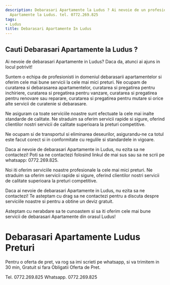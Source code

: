 ```yaml
---
description: Debarasari Apartamente la Ludus ? Ai nevoie de un profesionist in Debarasari
  Apartamente la Ludus. tel. 0772.269.825
tags:
- Ludus
title: Debarasari Apartamente In Ludus
---
```



## Cauti Debarasari Apartamente la Ludus ?

Ai nevoie de debarasari Apartamente in Ludus? Daca da, atunci ai ajuns in locul potrivit! 

Suntem o echipa de profesionisti in domeniul debarasarii apartamentelor si oferim cele mai bune servicii la cele mai mici preturi. Ne ocupam de curatarea si debarasarea apartamentelor, curatarea si pregatirea pentru inchiriere, curatarea si pregatirea pentru vanzare, curatarea si pregatirea pentru renovare sau reparare, curatarea si pregatirea pentru mutare si orice alte servicii de curatenie si debarasare. 

Ne asiguram ca toate serviciile noastre sunt efectuate la cele mai inalte standarde de calitate. Ne straduim sa oferim servicii rapide si sigure, oferind clientilor nostri servicii de calitate superioara la preturi competitive. 

Ne ocupam si de transportul si eliminarea deseurilor, asigurandu-ne ca totul este facut corect si in conformitate cu regulile si standardele in vigoare. 

Daca ai nevoie de debarasari Apartamente in Ludus, nu ezita sa ne contactezi! Poti sa ne contactezi folosind linkul de mai sus sau sa ne scrii pe whatsapp: 0772.269.825. 

Noi iti oferim serviciile noastre profesionale la cele mai mici preturi. Ne straduim sa oferim servicii rapide si sigure, oferind clientilor nostri servicii de calitate superioara la preturi competitive. 

Daca ai nevoie de debarasari Apartamente in Ludus, nu ezita sa ne contactezi!  Te asteptam cu drag sa ne contactezi pentru a discuta despre serviciile noastre si pentru a obtine un deviz gratuit. 

Asteptam cu nerabdare sa te cunoastem si sa iti oferim cele mai bune servicii de debarasari Apartamente din orasul Ludus!

# Debarasari Apartamente Ludus Preturi
Pentru o oferta de pret, va rog sa imi scrieti pe whatsapp, si va trimitem in 30 min, Gratuit si fara Obligatii Oferta de Pret.

Tel. 0772.269.825
Whatsapp. 0772.269.825